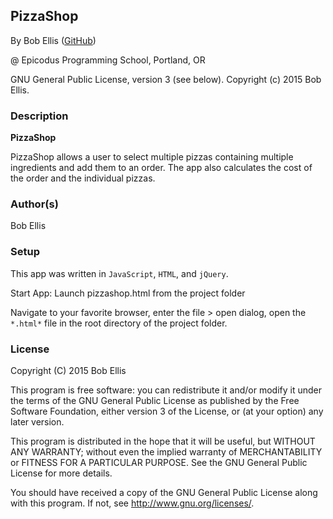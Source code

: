 ## PizzaShop

By Bob Ellis (<a href="https://github.com/bobellis" target="#">GitHub</a>)

@ Epicodus Programming School, Portland, OR

GNU General Public License, version 3 (see below). Copyright (c) 2015 Bob Ellis.

### Description

**PizzaShop**

PizzaShop allows a user to select multiple pizzas containing multiple ingredients and add them to an order. The app also calculates the cost of the order and the individual pizzas.

### Author(s)

Bob Ellis

### Setup

This app was written in `JavaScript`, `HTML`, and `jQuery`.

Start App: Launch pizzashop.html from the project folder

Navigate to your favorite browser, enter the file > open dialog, open the `*.html*` file in the root directory of the project folder.


### License ###
Copyright  (C)  2015  Bob Ellis

This program is free software: you can redistribute it and/or modify
it under the terms of the GNU General Public License as published by
the Free Software Foundation, either version 3 of the License, or
(at your option) any later version.

This program is distributed in the hope that it will be useful,
but WITHOUT ANY WARRANTY; without even the implied warranty of
MERCHANTABILITY or FITNESS FOR A PARTICULAR PURPOSE.  See the
GNU General Public License for more details.

You should have received a copy of the GNU General Public License
along with this program.  If not, see <http://www.gnu.org/licenses/>.
